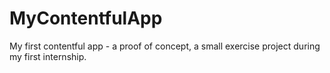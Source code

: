 # MyContentfulApp
My first contentful app - a proof of concept, a small exercise project during my first internship.
